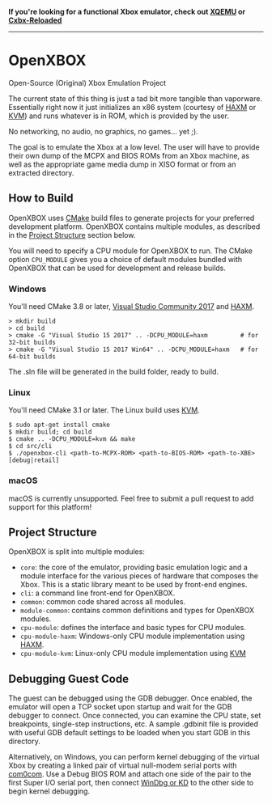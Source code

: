 **If you're looking for a functional Xbox emulator, check out [XQEMU](http://xqemu.com/) or [Cxbx-Reloaded](https://github.com/Cxbx-Reloaded/Cxbx-Reloaded)**

---

# OpenXBOX
Open-Source (Original) Xbox Emulation Project

The current state of this thing is just a tad bit more tangible than vaporware.
Essentially right now it just initializes an x86 system (courtesy of
[HAXM](https://github.com/intel/haxm) or [KVM](https://www.linux-kvm.org/page/Main_Page)) and runs whatever is in ROM, which is
provided by the user.

No networking, no audio, no graphics, no games... yet ;).

The goal is to emulate the Xbox at a low level. The user will have to provide
their own dump of the MCPX and BIOS ROMs from an Xbox machine, as well as the
appropriate game media dump in XISO format or from an extracted directory.

How to Build
------------
OpenXBOX uses [CMake](https://cmake.org/) build files to generate projects for
your preferred development platform. OpenXBOX contains multiple modules, as
described in the [Project Structure](#project-structure) section below.

You will need to specify a CPU module for OpenXBOX to run. The CMake option
`CPU_MODULE` gives you a choice of default modules bundled with OpenXBOX that
can be used for development and release builds.

### Windows
You'll need CMake 3.8 or later, [Visual Studio Community 2017](https://www.visualstudio.com/downloads/)
and [HAXM](https://software.intel.com/en-us/articles/intel-hardware-accelerated-execution-manager-intel-haxm).
```
> mkdir build
> cd build
> cmake -G "Visual Studio 15 2017" .. -DCPU_MODULE=haxm         # for 32-bit builds
> cmake -G "Visual Studio 15 2017 Win64" .. -DCPU_MODULE=haxm   # for 64-bit builds
```
The .sln file will be generated in the build folder, ready to build.

### Linux
You'll need CMake 3.1 or later. The Linux build uses [KVM](https://www.linux-kvm.org/page/Main_Page).

```
$ sudo apt-get install cmake
$ mkdir build; cd build
$ cmake .. -DCPU_MODULE=kvm && make
$ cd src/cli
$ ./openxbox-cli <path-to-MCPX-ROM> <path-to-BIOS-ROM> <path-to-XBE> [debug|retail]
```

### macOS
macOS is currently unsupported. Feel free to submit a pull request to add
support for this platform!

Project Structure
-----------------
OpenXBOX is split into multiple modules:
- `core`: the core of the emulator, providing basic emulation logic and a
module interface for the various pieces of hardware that composes the Xbox.
This is a static library meant to be used by front-end engines.
- `cli`: a command line front-end for OpenXBOX.
- `common`: common code shared across all modules.
- `module-common`: contains common definitions and types for OpenXBOX modules.
- `cpu-module`: defines the interface and basic types for CPU modules.
- `cpu-module-haxm`: Windows-only CPU module implementation using [HAXM](https://github.com/intel/haxm).
- `cpu-module-kvm`: Linux-only CPU module implementation using [KVM](https://www.kernel.org/doc/Documentation/virtual/kvm/api.txt)

Debugging Guest Code
--------------------
The guest can be debugged using the GDB debugger. Once enabled, the emulator
will open a TCP socket upon startup and wait for the GDB debugger to connect.
Once connected, you can examine the CPU state, set breakpoints, single-step
instructions, etc. A sample .gdbinit file is provided with useful GDB default
settings to be loaded when you start GDB in this directory.

Alternatively, on Windows, you can perform kernel debugging of the virtual Xbox
by creating a linked pair of virtual null-modem serial ports with [com0com](http://com0com.sourceforge.net/).
Use a Debug BIOS ROM and attach one side of the pair to the first Super I/O
serial port, then connect [WinDbg or KD](https://docs.microsoft.com/en-us/windows-hardware/drivers/debugger/)
to the other side to begin kernel debugging.
